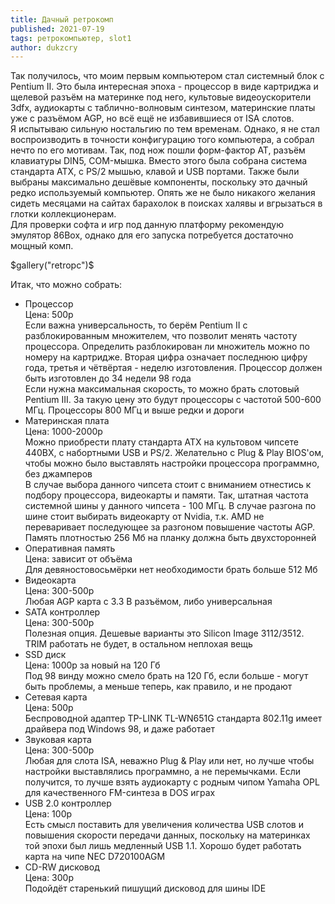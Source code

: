 ```yaml
---
title: Дачный ретрокомп
published: 2021-07-19
tags: ретрокомпьютер, slot1
author: dukzcry
---
```


Так получилось, что моим первым компьютером стал системный блок с Pentium II. Это была интересная эпоха - процессор в виде картриджа и щелевой разъём на материнке под него, культовые видеоускорители 3dfx, аудиокарты с таблично-волновым синтезом, материнские платы уже с разъёмом AGP, но всё ещё не избавившиеся от ISA слотов.  
Я испытываю сильную ностальгию по тем временам. Однако, я не стал воспроизводить в точности конфигурацию того компьютера, а собрал нечто по его мотивам. Так, под нож пошли форм-фактор AT, разъём клавиатуры DIN5, COM-мышка. Вместо этого была собрана система стандарта ATX, с PS/2 мышью, клавой и USB портами. Также были выбраны максимально дешёвые компоненты, поскольку это дачный редко используемый компьютер. Опять же не было никакого желания сидеть месяцами на сайтах барахолок в поисках халявы и вгрызаться в глотки коллекционерам.  
Для проверки софта и игр под данную платформу рекомендую эмулятор 86Box, однако для его запуска потребуется достаточно мощный комп.

$gallery("retropc")$

Итак, что можно собрать:

- Процессор  
Цена: 500р  
Если важна универсальность, то берём Pentium II с разблокированным множителем, что позволит менять частоту процессора. Определить разблокирован ли множитель можно по номеру на картридже. Вторая цифра означает последнюю цифру года, третья и чётвёртая - неделю изготовления. Процессор должен быть изготовлен до 34 недели 98 года  
Если нужна максимальная скорость, то можно брать слотовый Pentium III. За такую цену это будут процессоры с частотой 500-600 МГц. Процессоры 800 МГц и выше редки и дороги
- Материнская плата  
Цена: 1000-2000р  
Можно приобрести плату стандарта ATX на культовом чипсете 440BX, с набортными USB и PS/2. Желательно с Plug & Play BIOS'ом, чтобы можно было выставлять настройки процессора программно, без джамперов  
В случае выбора данного чипсета стоит с вниманием отнестись к подбору процессора, видеокарты и памяти. Так, штатная частота системной шины у данного чипсета - 100 МГц. В случае разгона по шине стоит выбирать видеокарту от Nvidia, т.к. AMD не переваривает последующее за разгоном повышение частоты AGP. Память плотностью 256 Мб на планку должна быть двухсторонней
- Оперативная память  
Цена: зависит от объёма  
Для девяностовосьмёрки нет необходимости брать больше 512 Мб
- Видеокарта  
Цена: 300-500р  
Любая AGP карта с 3.3 В разъёмом, либо универсальная
- SATA контроллер  
Цена: 300-500р  
Полезная опция. Дешевые варианты это Silicon Image 3112/3512. TRIM работать не будет, в остальном неплохая вещь
- SSD диск  
Цена: 1000р за новый на 120 Гб  
Под 98 винду можно смело брать на 120 Гб, если больше - могут быть проблемы, а меньше теперь, как правило, и не продают
- Сетевая карта  
Цена: 500р  
Беспроводной адаптер TP-LINK TL-WN651G стандарта 802.11g имеет драйвера под Windows 98, и даже работает
- Звуковая карта  
Цена: 300-500р  
Любая для слота ISA, неважно Plug & Play или нет, но лучше чтобы настройки выставлялись программно, а не перемычками. Если получится, то лучше взять аудиокарту с родным чипом Yamaha OPL для качественного FM-синтеза в DOS играх
- USB 2.0 контроллер  
Цена: 100р  
Есть смысл поставить для увеличения количества USB слотов и повышения скорости передачи данных, поскольку на материнках той эпохи был лишь медленный USB 1.1. Хорошо будет работать карта на чипе NEC D720100AGM
- CD-RW дисковод  
Цена: 300р  
Подойдёт старенький пишущий дисковод для шины IDE